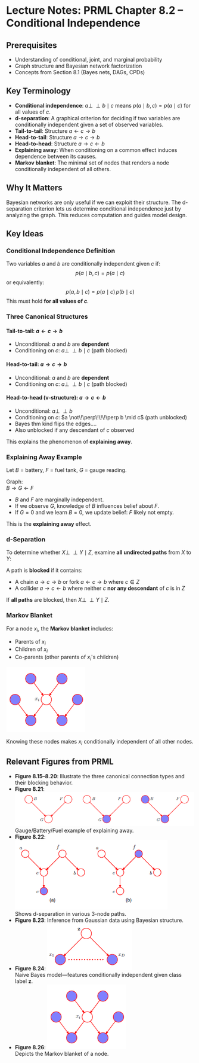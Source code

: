 # Lecture Notes: PRML Chapter 8.2 – Conditional Independence

## Prerequisites

- Understanding of conditional, joint, and marginal probability
- Graph structure and Bayesian network factorization
- Concepts from Section 8.1 (Bayes nets, DAGs, CPDs)

## Key Terminology

- **Conditional independence**: $a \perp\!\!\!\perp b \mid c$ means $p(a \mid b, c) = p(a \mid c)$ for all values of $c$.
- **d-separation**: A graphical criterion for deciding if two variables are conditionally independent given a set of observed variables.
- **Tail-to-tail**: Structure $a \leftarrow c \rightarrow b$
- **Head-to-tail**: Structure $a \rightarrow c \rightarrow b$
- **Head-to-head**: Structure $a \rightarrow c \leftarrow b$
- **Explaining away**: When conditioning on a common effect induces dependence between its causes.
- **Markov blanket**: The minimal set of nodes that renders a node conditionally independent of all others.

## Why It Matters

Bayesian networks are only useful if we can exploit their structure. The d-separation criterion lets us determine conditional independence just by analyzing the graph. This reduces computation and guides model design.

## Key Ideas

### Conditional Independence Definition

Two variables $a$ and $b$ are conditionally independent given $c$ if:
$$
p(a \mid b, c) = p(a \mid c)
$$
or equivalently:
$$
p(a, b \mid c) = p(a \mid c)\, p(b \mid c)
$$
This must hold **for all values of $c$**.

### Three Canonical Structures

#### Tail-to-tail: $a \leftarrow c \rightarrow b$

- Unconditional: $a$ and $b$ are **dependent**
- Conditioning on $c$: $a \perp\!\!\!\perp b \mid c$ (path blocked)

#### Head-to-tail: $a \rightarrow c \rightarrow b$

- Unconditional: $a$ and $b$ are **dependent**
- Conditioning on $c$: $a \perp\!\!\!\perp b \mid c$ (path blocked)

#### Head-to-head (v-structure): $a \rightarrow c \leftarrow b$

- Unconditional: $a \perp\!\!\!\perp b$
- Conditioning on $c$: $a \not\!\perp\!\!\!\perp b \mid c$ (path unblocked)
- Bayes thm kind flips the edges....
- Also unblocked if any descendant of $c$ observed

This explains the phenomenon of **explaining away**.

### Explaining Away Example

Let $B$ = battery, $F$ = fuel tank, $G$ = gauge reading.

Graph:  
$B \rightarrow G \leftarrow F$

- $B$ and $F$ are marginally independent.
- If we observe $G$, knowledge of $B$ influences belief about $F$.
- If $G = 0$ and we learn $B = 0$, we update belief: $F$ likely not empty.

This is the **explaining away** effect.

### d-Separation

To determine whether $X \perp\!\!\!\perp Y \mid Z$, examine **all undirected paths** from $X$ to $Y$:

A path is **blocked** if it contains:

- A chain $a \rightarrow c \rightarrow b$ or fork $a \leftarrow c \rightarrow b$ where $c \in Z$
- A collider $a \rightarrow c \leftarrow b$ where neither $c$ **nor any descendant** of $c$ is in $Z$

If **all paths** are blocked, then $X \perp\!\!\!\perp Y \mid Z$.

### Markov Blanket

For a node $x_i$, the **Markov blanket** includes:

- Parents of $x_i$
- Children of $x_i$
- Co-parents (other parents of $x_i$'s children)

![alt text](images/fig8.26-bayes-markov-blanket.png)

Knowing these nodes makes $x_i$ conditionally independent of all other nodes.

## Relevant Figures from PRML

- **Figure 8.15–8.20**: Illustrate the three canonical connection types and their blocking behavior.
- **Figure 8.21**:
  ![alt text](images/fig8.21.png)  
  Gauge/Battery/Fuel example of explaining away.
- **Figure 8.22**:
  ![alt text](images/fig8.22.png)  
  Shows d-separation in various 3-node paths.
- **Figure 8.23**: Inference from Gaussian data using Bayesian structure.
- **Figure 8.24**:
  ![alt text](images/fig8.23.png)  
  Naive Bayes model—features conditionally independent given class label $\mathbf{z}$.
- **Figure 8.26**:
   ![alt text](images/fig8.26-bayes-markov-blanket.png)  
   Depicts the Markov blanket of a node.
